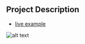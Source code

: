 ## Project Description

* [live example](https://partybrasil.github.io/website-templates/sample_site)

![alt text](https://github.com/learning-zone/website-templates/blob/master/assets/sample_site.png "sample_site")
